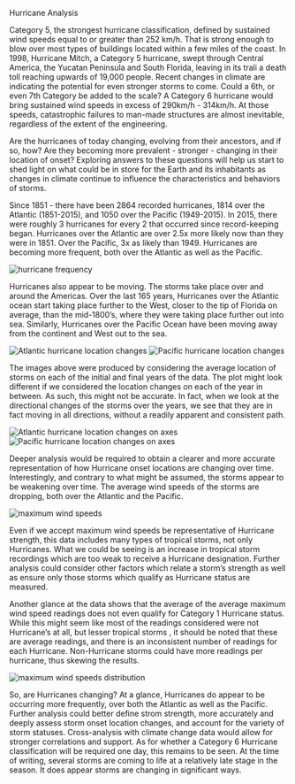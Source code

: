 Hurricane Analysis

Category 5, the strongest hurricane classification, defined by sustained wind speeds equal to or greater than 252 km/h.  That is strong enough to blow over most types of buildings located within a few miles of the coast.  In 1998, Hurricane Mitch, a Category 5 hurricane, swept through Central America, the Yucatan Peninsula and South Florida, leaving in its trali a death toll reaching upwards of 19,000 people.  Recent changes in climate are indicating the potential for even stronger storms to come.  Could a 6th, or even 7th Category be added to the scale?  A Category 6 hurricane would bring sustained wind speeds in excess of 290km/h - 314km/h.  At those speeds, catastrophic failures to man-made structures are almost inevitable, regardless of the extent of the engineering.  

Are the hurricanes of today changing, evolving from their ancestors, and if so, how?  Are they becoming more prevalent - stronger - changing in their location of onset?  Exploring answers to these questions will help us start to shed light on what could be in store for the Earth and its inhabitants as changes in climate continue to influence the characteristics and behaviors of storms.

Since 1851 - there have been 2864 recorded hurricanes, 1814 over the Atlantic (1851-2015), and 1050 over the Pacific (1949-2015).  In 2015, there were roughly 3 hurricanes for every 2 that occurred since record-keeping began.  Hurricanes over the Atlantic are over 2.5x more likely now than they were in 1851.  Over the Pacific, 3x as likely than 1949.  Hurricanes are becoming more frequent, both over the Atlantic as well as the Pacific.

![hurricane frequency](https://i.ibb.co/VV0LHh8/atlantic-frequency.png "Hurricane Frequency")

Hurricanes also appear to be moving.  The storms take place over and around the Americas.  Over the last 165 years, Hurricanes over the Atlantic ocean start taking place further to the West, closer to the tip of Florida on average, than the mid-1800’s, where they were taking place further out into sea.  Similarly, Hurricanes over the Pacific Ocean have been moving away from the continent and West out to the sea.
	
![Atlantic hurricane location changes](https://i.ibb.co/v4h4nDz/atlantic-onset.png "Atlantic hurricane change on axes")
![Pacific hurricane location changes](https://i.ibb.co/mFMqHMQ/pacific-onset.png "Pacific hurricane change on axes")

The images above were produced by considering the average location of storms on each of the initial and final years of the data.  The plot might look different if we considered the location changes on each of the year in between.  As such, this might not be accurate.  In fact, when we look at the directional changes of the storms over the years, we see that they are in fact moving in all directions, without a readily apparent and consistent path.  

![Atlantic hurricane location changes on axes](https://i.ibb.co/qs1nT2N/atlantic-axes.png "Atlantic hurricane change on axes")
![Pacific hurricane location changes on axes](https://i.ibb.co/fx0tMg0/pacific-axes.png "Pacific hurricane change on axes")
	
Deeper analysis would be required to obtain a clearer and more accurate representation of how Hurricane onset locations are changing over time.	Interestingly, and contrary to what might be assumed, the storms appear to be weakening over time.  The average wind speeds of the storms are dropping, both over the Atlantic and the Pacific. 
	
![maximum wind speeds](https://i.ibb.co/T8L02VR/wind-speeds.png "Maximum wind speeds")

Even if we accept maximum wind speeds be representative of Hurricane strength, this data includes many types of tropical storms, not only Hurricanes. What we could be seeing is an increase in tropical storm recordings which are too weak to receive a Hurricane designation.  Further analysis could consider other factors which relate a storm’s strength as well as ensure only those storms which qualify as Hurricane status are measured.
	
Another glance at the data shows that the average of the average maximum wind speed readings does not even qualify for Category 1 Hurricane status.  While this might seem like most of the readings considered were not Hurricane’s at all, but lesser tropical storms , it should be noted that these are average readings, and there is an inconsistent number of readings for each Hurricane.  Non-Hurricane storms could have more readings per hurricane, thus skewing the results.	

![maximum wind speeds distribution](https://i.ibb.co/J545C8w/max-wind-distribution.png "Maximum wind speeds distribution")
	
So, are Hurricanes changing?  At a glance, Hurricanes do appear to be occurring more frequently, over both the Atlantic as well as the Pacific.  Further analysis could better define strom strength, more accurately and deeply assess storm onset location changes, and account for the variety of storm statuses.  Cross-analysis with climate change data would allow for stronger correlations and support.  As for whether a Category 6 Hurricane classification will be required one day, this remains to be seen.  At the time of writing, several storms are coming to life at a relatively late stage in the season.  It does appear storms are changing in significant ways.

